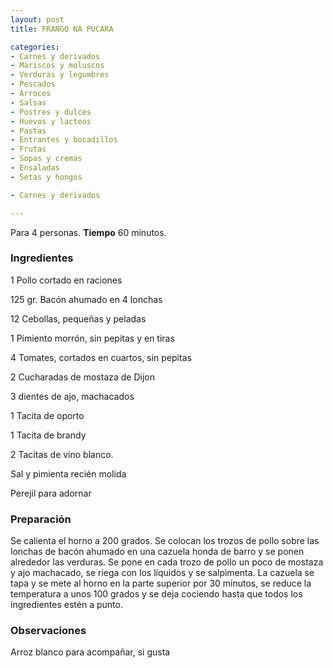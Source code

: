 ```yaml
---
layout: post
title: FRANGO NA PUCARA

categories:
- Carnes y derivados
- Mariscos y moluscos
- Verduras y legumbres
- Pescados
- Arroces
- Salsas
- Postres y dulces
- Huevos y lacteos
- Pastas
- Entrantes y bocadillos
- Frutas
- Sopas y cremas
- Ensaladas
- Setas y hongos

- Carnes y derivados

---
```


Para 4 personas.
<b>Tiempo</b> 60 minutos.

<h3>Ingredientes</h3>

1 Pollo cortado en raciones

125 gr. Bacón ahumado en 4 lonchas

12	Cebollas, pequeñas y peladas

1	Pimiento morrón, sin pepitas y en tiras

4	Tomates, cortados en cuartos, sin pepitas

2	Cucharadas de mostaza de Dijon

3	dientes de ajo, machacados

1	Tacita de oporto

1	Tacita de brandy

2	Tacitas de vino blanco.

Sal y pimienta recién molida

Perejil para adornar

<h3>Preparación</h3>

Se calienta el horno a 200 grados. Se colocan los trozos de pollo sobre las lonchas de bacón ahumado en una cazuela honda de barro y se ponen alrededor las verduras. Se pone en cada trozo de pollo un poco de mostaza y ajo machacado, se riega con los líquidos y se salpimenta. La cazuela se tapa y se mete al horno en la parte superior por 30 minutos, se reduce la temperatura a unos 100 grados y se deja cociendo hasta que todos los ingredientes estén a punto.

<h3>Observaciones</h3>

Arroz blanco para acompañar, si gusta

